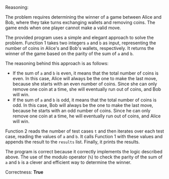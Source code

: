 Reasoning:

The problem requires determining the winner of a game between Alice and Bob, where they take turns exchanging wallets and removing coins. The game ends when one player cannot make a valid move.

The provided program uses a simple and elegant approach to solve the problem. Function 1 takes two integers `a` and `b` as input, representing the number of coins in Alice's and Bob's wallets, respectively. It returns the winner of the game based on the parity of the sum of `a` and `b`.

The reasoning behind this approach is as follows:

* If the sum of `a` and `b` is even, it means that the total number of coins is even. In this case, Alice will always be the one to make the last move, because she starts with an even number of coins. Since she can only remove one coin at a time, she will eventually run out of coins, and Bob will win.
* If the sum of `a` and `b` is odd, it means that the total number of coins is odd. In this case, Bob will always be the one to make the last move, because he starts with an odd number of coins. Since he can only remove one coin at a time, he will eventually run out of coins, and Alice will win.

Function 2 reads the number of test cases `t` and then iterates over each test case, reading the values of `a` and `b`. It calls Function 1 with these values and appends the result to the `results` list. Finally, it prints the results.

The program is correct because it correctly implements the logic described above. The use of the modulo operator (`%`) to check the parity of the sum of `a` and `b` is a clever and efficient way to determine the winner.

Correctness: **True**